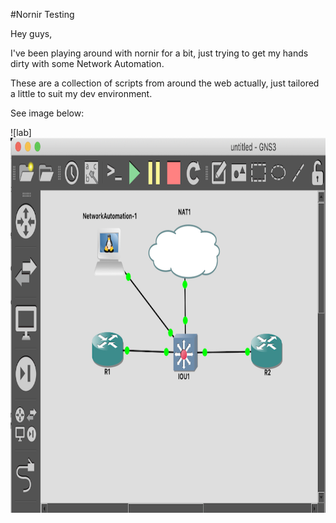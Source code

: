 #Nornir Testing

Hey guys,

I've been playing around with nornir for a bit, just trying to get my hands dirty with some Network Automation.

These are a collection of scripts from around the web actually, just tailored a little to suit my dev environment.

See image below:

![lab] <img src="https://github.com/r8ndyrr/nornir_20_03_2020/blob/master/lab.png" width="600" height="600">
